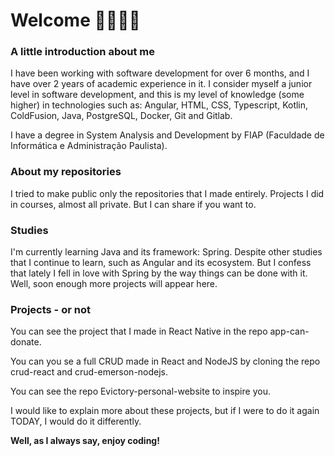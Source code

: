 # Welcome 🤜🏾🤛🏾


### A little introduction about me
I have been working with software development for over 6 months, and I have over 2 years of academic experience in it.
I consider myself a junior level in software development, and this is my level of knowledge (some higher) in technologies such as: Angular, HTML, CSS, Typescript, Kotlin, ColdFusion, Java, PostgreSQL, Docker, Git and Gitlab.

I have a degree in System Analysis and Development by FIAP (Faculdade de Informática e Administração Paulista).

### About my repositories

I tried to make public only the repositories that I made entirely. Projects I did in courses, almost all private. But I can share if you want to.

### Studies

I'm currently learning Java and its framework: Spring. Despite other studies that I continue to learn, such as Angular and its ecosystem.
But I confess that lately I fell in love with Spring by the way things can be done with it. Well, soon enough more projects will appear here.

### Projects - or not

You can see the project that I made in React Native in the repo app-can-donate.

You can you se a full CRUD made in React and NodeJS by cloning the repo crud-react and crud-emerson-nodejs.

You can see the repo Evictory-personal-website to inspire you.

I would like to explain more about these projects, but if I were to do it again TODAY, I would do it differently.


**Well, as I always say, enjoy coding!**

<!--
**Evictory/Evictory** is a ✨ _special_ ✨ repository because its `README.md` (this file) appears on your GitHub profile.

Here are some ideas to get you started:

- 🔭 I’m currently working on ...
- 🌱 I’m currently learning ...
- 👯 I’m looking to collaborate on ...
- 🤔 I’m looking for help with ...
- 💬 Ask me about ...
- 📫 How to reach me: ...
- 😄 Pronouns: ...
- ⚡ Fun fact: ...
-->

